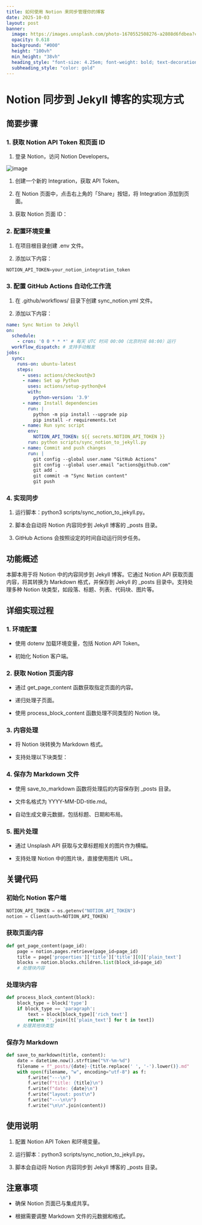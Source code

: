 ```yaml
---
title: 如何使用 Notion 来同步管理你的博客
date: 2025-10-03
layout: post
banner:
  image: https://images.unsplash.com/photo-1670552508276-a2808d6fdbea?crop=entropy&cs=tinysrgb&fit=max&fm=jpg&ixid=M3w2OTIwMzJ8MHwxfHJhbmRvbXx8fHx8fHx8fDE3NTk1MDExNTV8&ixlib=rb-4.1.0&q=80&w=1080
  opacity: 0.618
  background: "#000"
  height: "100vh"
  min_height: "38vh"
  heading_style: "font-size: 4.25em; font-weight: bold; text-decoration: underline"
  subheading_style: "color: gold"
---
```


# Notion 同步到 Jekyll 博客的实现方式

## 简要步骤

### 1. 获取 Notion API Token 和页面 ID

1. 登录 Notion，访问 Notion Developers。

![image](https://prod-files-secure.s3.us-west-2.amazonaws.com/a7a0cc5a-89b9-4cda-8686-1fba0ca52f40/d19c1afe-dea5-4312-9333-786b0ba83054/image.png?X-Amz-Algorithm=AWS4-HMAC-SHA256&X-Amz-Content-Sha256=UNSIGNED-PAYLOAD&X-Amz-Credential=ASIAZI2LB466YFLBHNXJ%2F20251003%2Fus-west-2%2Fs3%2Faws4_request&X-Amz-Date=20251003T141914Z&X-Amz-Expires=3600&X-Amz-Security-Token=IQoJb3JpZ2luX2VjEK7%2F%2F%2F%2F%2F%2F%2F%2F%2F%2FwEaCXVzLXdlc3QtMiJHMEUCIQDy6%2BYLsvoArVcaT8TKBMuf3Rh%2BdgLiv2G58UDUoxzokgIgMZA6ecK86Mq%2BAtv7upjCCAXPSAbanvZ9GEZOLBPnJ%2FQq%2FwMIRxAAGgw2Mzc0MjMxODM4MDUiDD6qDZ7h2kmZt1GnyCrcA59a7ZWyquGJZ4YlHBGPwtiThjZ6OIBu4U%2Bg0ecb04gQ7TSPMCQE9QWxu1tHNqHbemGaZnFHpF6wbmvxLtfuou0DxnJW50KopwqWL5vId%2B%2B0zBkSfs1bM83qiZMaE943Sx0du223aN0K%2Fxp9BE5pKp9FFcIpzWj22CsRlLLljBkdRRqlWkFj5%2BS%2Bd0WU9EyhXpG2MU2xLHPDupt%2FwGCZoob%2BezmiYSxZTGSypsNscaQ6AjL6VHiyAjSC2zW2B%2F9eqmgjZ1AJjLdmYZSHtKxoyDn%2FTebt3ZENW%2BuKl3x%2BwI3Uayep041JTLCo15ufWxDg%2Fkltx6%2BizYs6jFkSsOiKQCsFld1Lk8Ab7KfhlQhBfxgBYJ8OCDwHHn7rJkcn51Hd%2BwtgkL97tCzDzT07IRBvhOnNocQIvfgRgCJQMn%2FIFd3e8LcDjhQAM7xF6CimtqS0VYEfg4%2B9e8IpA%2F4xkOVlcYoEqjgbnibID7RNfersKLe9RiaB62obTRlC1lD2m6tlNlnbT4LeSDVYh7%2Fl4biEY5SarpAHhfc3%2BqUG%2FUf5MBE0XwbabqG8frSweWuUyi0fp0BGVO7mc6NS6Q%2BOVykQ42TDCLO4PKJzr8cHskSBKzbemGu155OS07gow34LMMSo%2F8YGOqUBoPPUNxKSlQ7g3%2BrUrBrx2lqjZsO1uS%2FjLXI7v1PNNQSmw5%2F2a8mqRZ7bdCVp3VU%2FdzYORDAI90nnkN6GjGpmkc%2FBoU7TNBWqy6eAWCMR%2F1oXKVsy6jl8OrQOdxdn%2BElofO0jKHNQU40bIwUk336%2FviPtVlG9iQRzAY8j2mtk34r2Gy%2BQFJO6X5%2BXbNBryZ7ghbqePL11er3GRBVNzziRqOgS9hzB&X-Amz-Signature=0aabffe3eda6de6055cde900a12217eaae8837d228f70048af0697757af47558&X-Amz-SignedHeaders=host&x-amz-checksum-mode=ENABLED&x-id=GetObject)

1. 创建一个新的 Integration，获取 API Token。

1. 在 Notion 页面中，点击右上角的「Share」按钮，将 Integration 添加到页面。

1. 获取 Notion 页面 ID：


### 2. 配置环境变量

1. 在项目根目录创建 .env 文件。

1. 添加以下内容：

```javascript
NOTION_API_TOKEN=your_notion_integration_token
```

### 3. 配置 GitHub Actions 自动化工作流

1. 在 .github/workflows/ 目录下创建 sync_notion.yml 文件。

1. 添加以下内容：

```yaml
name: Sync Notion to Jekyll
on:
  schedule:
    - cron: '0 0 * * *' # 每天 UTC 时间 00:00（北京时间 08:00）运行
  workflow_dispatch: # 支持手动触发
jobs:
  sync:
    runs-on: ubuntu-latest
    steps:
      - uses: actions/checkout@v3
      - name: Set up Python
        uses: actions/setup-python@v4
        with:
          python-version: '3.9'
      - name: Install dependencies
        run: |
          python -m pip install --upgrade pip
          pip install -r requirements.txt
      - name: Run sync script
        env:
          NOTION_API_TOKEN: ${{ secrets.NOTION_API_TOKEN }}
        run: python scripts/sync_notion_to_jekyll.py
      - name: Commit and push changes
        run: |
          git config --global user.name "GitHub Actions"
          git config --global user.email "actions@github.com"
          git add .
          git commit -m "Sync Notion content"
          git push
```

### 4. 实现同步

1. 运行脚本：python3 scripts/sync_notion_to_jekyll.py。

1. 脚本会自动将 Notion 内容同步到 Jekyll 博客的 _posts 目录。

1. GitHub Actions 会按照设定的时间自动运行同步任务。

## 功能概述

本脚本用于将 Notion 中的内容同步到 Jekyll 博客。它通过 Notion API 获取页面内容，将其转换为 Markdown 格式，并保存到 Jekyll 的 _posts 目录中。支持处理多种 Notion 块类型，如段落、标题、列表、代码块、图片等。

## 详细实现过程

### 1. 环境配置

- 使用 dotenv 加载环境变量，包括 Notion API Token。

- 初始化 Notion 客户端。

### 2. 获取 Notion 页面内容

- 通过 get_page_content 函数获取指定页面的内容。

- 递归处理子页面。

- 使用 process_block_content 函数处理不同类型的 Notion 块。

### 3. 内容处理

- 将 Notion 块转换为 Markdown 格式。

- 支持处理以下块类型：


### 4. 保存为 Markdown 文件

- 使用 save_to_markdown 函数将处理后的内容保存到 _posts 目录。

- 文件名格式为 YYYY-MM-DD-title.md。

- 自动生成文章元数据，包括标题、日期和布局。

### 5. 图片处理

- 通过 Unsplash API 获取与文章标题相关的图片作为横幅。

- 支持处理 Notion 中的图片块，直接使用图片 URL。

## 关键代码

### 初始化 Notion 客户端

```python
NOTION_API_TOKEN = os.getenv("NOTION_API_TOKEN")
notion = Client(auth=NOTION_API_TOKEN)
```

### 获取页面内容

```python
def get_page_content(page_id):
    page = notion.pages.retrieve(page_id=page_id)
    title = page['properties']['title']['title'][0]['plain_text']
    blocks = notion.blocks.children.list(block_id=page_id)
    # 处理块内容
```

### 处理块内容

```python
def process_block_content(block):
    block_type = block['type']
    if block_type == 'paragraph':
        text = block[block_type]['rich_text']
        return ''.join([t['plain_text'] for t in text])
    # 处理其他块类型
```

### 保存为 Markdown

```python
def save_to_markdown(title, content):
    date = datetime.now().strftime("%Y-%m-%d")
    filename = f"_posts/{date}-{title.replace(' ', '-').lower()}.md"
    with open(filename, "w", encoding="utf-8") as f:
        f.write("---\n")
        f.write(f"title: {title}\n")
        f.write(f"date: {date}\n")
        f.write("layout: post\n")
        f.write("---\n\n")
        f.write("\n\n".join(content))
```

## 使用说明

1. 配置 Notion API Token 和环境变量。

1. 运行脚本：python3 scripts/sync_notion_to_jekyll.py。

1. 脚本会自动将 Notion 内容同步到 Jekyll 博客的 _posts 目录。

## 注意事项

- 确保 Notion 页面已与集成共享。

- 根据需要调整 Markdown 文件的元数据和格式。